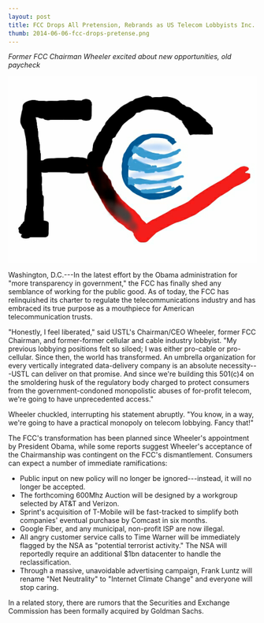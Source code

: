 ```yaml
---
layout: post
title: FCC Drops All Pretension, Rebrands as US Telecom Lobbyists Inc.
thumb: 2014-06-06-fcc-drops-pretense.png
---
```


*Former FCC Chairman Wheeler excited about new opportunities, old paycheck*

![FCCizon](/assets/2014-06-06-fcc-drops-pretense.png)

Washington, D.C.---In the latest effort by the Obama administration for "more transparency in government," the FCC has finally shed any semblance of working for the public good. As of today, the FCC has relinquished its charter to regulate the telecommunications industry and has embraced its true purpose as a mouthpiece for American telecommunication trusts.

"Honestly, I feel liberated," said USTL's Chairman/CEO Wheeler, former FCC Chairman, and former-former cellular and cable industry lobbyist. "My previous lobbying positions felt so siloed; I was either pro-cable or pro-cellular. Since then, the world has transformed. An umbrella organization for every vertically integrated data-delivery company is an absolute necessity---USTL can deliver on that promise. And since we're building this 501(c)4 on the smoldering husk of the regulatory body charged to protect consumers from the government-condoned monopolistic abuses of for-profit telecom, we're going to have unprecedented access."

Wheeler chuckled, interrupting his statement abruptly. "You know, in a way, we're going to have a practical monopoly on telecom lobbying. Fancy that!"

The FCC's transformation has been planned since Wheeler's appointment by President Obama, while some reports suggest Wheeler's acceptance of the Chairmanship was contingent on the FCC's dismantlement. Consumers can expect a number of immediate ramifications:

* Public input on new policy will no longer be ignored---instead, it will no longer be accepted.
* The forthcoming 600Mhz Auction will be designed by a workgroup selected by AT&T and Verizon.
* Sprint's acquisition of T-Mobile will be fast-tracked to simplify both companies' eventual purchase by Comcast in six months. 
* Google Fiber, and any municipal, non-profit ISP are now illegal.
* All angry customer service calls to Time Warner will be immediately flagged by the NSA as "potential terrorist activity." The NSA will reportedly require an additional $1bn datacenter to handle the reclassification.
* Through a massive, unavoidable advertising campaign, Frank Luntz will rename "Net Neutrality" to "Internet Climate Change" and everyone will stop caring.

In a related story, there are rumors that the Securities and Exchange Commission has been formally acquired by Goldman Sachs.
